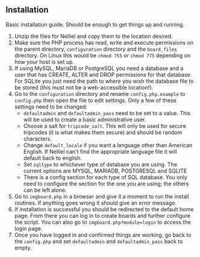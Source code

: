 ## Installation
Basic installation guide. Should be enough to get things up and running.

1. Unzip the files for Nelliel and copy them to the location desired.
2. Make sure the PHP process has read, write and execute permissions on the parent directory, `configuration` directory and the `board_files` directory. On Linux this would be `chmod 755` or `chmod 775` depending on how your host is set up.
3. If using MySQL, MariaDB or PostgreSQL you need a database and a user that has CREATE, ALTER and DROP permissions for that database. For SQLite you just need the path to where you wish the database file to be stored (this must not be a web-accessible location!).
4. Go to the `configuration` directory and rename `config.php.example` to `config.php` then open the file to edit settings. Only a few of these settings need to be changed:
	- `defaultadmin` and `defaultadmin_pass` need to be set to a value. This will be used to create a basic administrative user.
	- Choose a salt for `tripcode_salt`. This will only be used for secure tripcodes (it is what makes them secure) and should be random characters.
	- Change `default_locale` if you want a language other than American English. If Nelliel can't find the appropriate language file it will default back to english.
	- Set `sqltype` to whichever type of database you are using. The current options are MYSQL, MARIADB, POSTGRESQL and SQLITE
	- There is a config section for each type of SQL database. You only need to configure the section for the one you are using; the others can be left alone.
5. Go to `imgboard.php` in a browser and give it a moment to run the install routines. If anything goes wrong it should give an error message.
6. If installation is successful you should be redirected to the default home page. From there you can log in to create boards and further configure the script. You can also go to `imgboard.php?module=login` to access the login page.
7. Once you have logged in and confirmed things are working, go back to the `config.php` and set `defaultadmin` and `defaultadmin_pass` back to empty.
